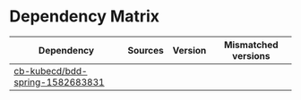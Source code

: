 # Dependency Matrix

Dependency | Sources | Version | Mismatched versions
---------- | ------- | ------- | -------------------
[cb-kubecd/bdd-spring-1582683831](https://github.com/cb-kubecd/bdd-spring-1582683831.git) |  | []() | 
